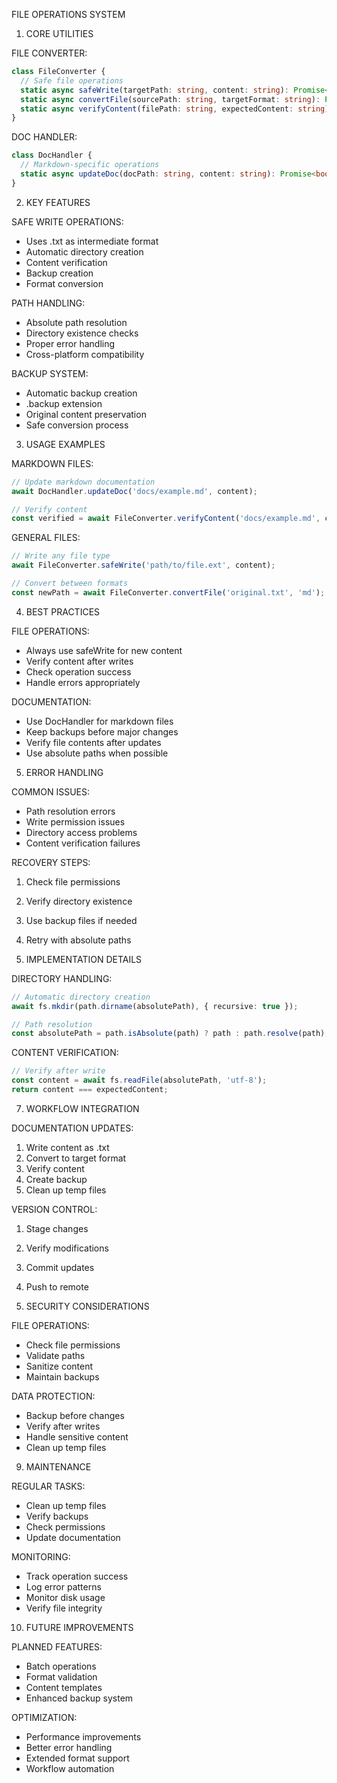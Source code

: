 FILE OPERATIONS SYSTEM

1. CORE UTILITIES

FILE CONVERTER:
```typescript
class FileConverter {
  // Safe file operations
  static async safeWrite(targetPath: string, content: string): Promise<void>;
  static async convertFile(sourcePath: string, targetFormat: string): Promise<string>;
  static async verifyContent(filePath: string, expectedContent: string): Promise<boolean>;
}
```

DOC HANDLER:
```typescript
class DocHandler {
  // Markdown-specific operations
  static async updateDoc(docPath: string, content: string): Promise<boolean>;
}
```

2. KEY FEATURES

SAFE WRITE OPERATIONS:
- Uses .txt as intermediate format
- Automatic directory creation
- Content verification
- Backup creation
- Format conversion

PATH HANDLING:
- Absolute path resolution
- Directory existence checks
- Proper error handling
- Cross-platform compatibility

BACKUP SYSTEM:
- Automatic backup creation
- .backup extension
- Original content preservation
- Safe conversion process

3. USAGE EXAMPLES

MARKDOWN FILES:
```typescript
// Update markdown documentation
await DocHandler.updateDoc('docs/example.md', content);

// Verify content
const verified = await FileConverter.verifyContent('docs/example.md', content);
```

GENERAL FILES:
```typescript
// Write any file type
await FileConverter.safeWrite('path/to/file.ext', content);

// Convert between formats
const newPath = await FileConverter.convertFile('original.txt', 'md');
```

4. BEST PRACTICES

FILE OPERATIONS:
- Always use safeWrite for new content
- Verify content after writes
- Check operation success
- Handle errors appropriately

DOCUMENTATION:
- Use DocHandler for markdown files
- Keep backups before major changes
- Verify file contents after updates
- Use absolute paths when possible

5. ERROR HANDLING

COMMON ISSUES:
- Path resolution errors
- Write permission issues
- Directory access problems
- Content verification failures

RECOVERY STEPS:
1. Check file permissions
2. Verify directory existence
3. Use backup files if needed
4. Retry with absolute paths

6. IMPLEMENTATION DETAILS

DIRECTORY HANDLING:
```typescript
// Automatic directory creation
await fs.mkdir(path.dirname(absolutePath), { recursive: true });

// Path resolution
const absolutePath = path.isAbsolute(path) ? path : path.resolve(path);
```

CONTENT VERIFICATION:
```typescript
// Verify after write
const content = await fs.readFile(absolutePath, 'utf-8');
return content === expectedContent;
```

7. WORKFLOW INTEGRATION

DOCUMENTATION UPDATES:
1. Write content as .txt
2. Convert to target format
3. Verify content
4. Create backup
5. Clean up temp files

VERSION CONTROL:
1. Stage changes
2. Verify modifications
3. Commit updates
4. Push to remote

8. SECURITY CONSIDERATIONS

FILE OPERATIONS:
- Check file permissions
- Validate paths
- Sanitize content
- Maintain backups

DATA PROTECTION:
- Backup before changes
- Verify after writes
- Handle sensitive content
- Clean up temp files

9. MAINTENANCE

REGULAR TASKS:
- Clean up temp files
- Verify backups
- Check permissions
- Update documentation

MONITORING:
- Track operation success
- Log error patterns
- Monitor disk usage
- Verify file integrity

10. FUTURE IMPROVEMENTS

PLANNED FEATURES:
- Batch operations
- Format validation
- Content templates
- Enhanced backup system

OPTIMIZATION:
- Performance improvements
- Better error handling
- Extended format support
- Workflow automation
